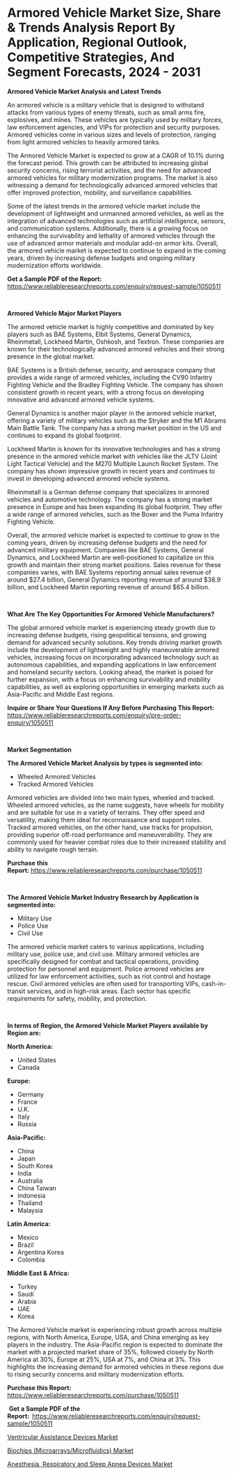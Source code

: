 <p><h1>Armored Vehicle Market Size, Share & Trends Analysis Report By Application, Regional Outlook, Competitive Strategies, And Segment Forecasts, 2024 - 2031</h1></p><p><strong>Armored Vehicle Market Analysis and Latest Trends</strong></p>
<p><p>An armored vehicle is a military vehicle that is designed to withstand attacks from various types of enemy threats, such as small arms fire, explosives, and mines. These vehicles are typically used by military forces, law enforcement agencies, and VIPs for protection and security purposes. Armored vehicles come in various sizes and levels of protection, ranging from light armored vehicles to heavily armored tanks.</p><p>The Armored Vehicle Market is expected to grow at a CAGR of 10.1% during the forecast period. This growth can be attributed to increasing global security concerns, rising terrorist activities, and the need for advanced armored vehicles for military modernization programs. The market is also witnessing a demand for technologically advanced armored vehicles that offer improved protection, mobility, and surveillance capabilities.</p><p>Some of the latest trends in the armored vehicle market include the development of lightweight and unmanned armored vehicles, as well as the integration of advanced technologies such as artificial intelligence, sensors, and communication systems. Additionally, there is a growing focus on enhancing the survivability and lethality of armored vehicles through the use of advanced armor materials and modular add-on armor kits. Overall, the armored vehicle market is expected to continue to expand in the coming years, driven by increasing defense budgets and ongoing military modernization efforts worldwide.</p></p>
<p><strong>Get a Sample PDF of the Report:&nbsp;</strong> <a href="https://www.reliableresearchreports.com/enquiry/request-sample/1050511">https://www.reliableresearchreports.com/enquiry/request-sample/1050511</a></p>
<p>&nbsp;</p>
<p><strong>Armored Vehicle Major Market Players</strong></p>
<p><p>The armored vehicle market is highly competitive and dominated by key players such as BAE Systems, Elbit Systems, General Dynamics, Rheinmetall, Lockheed Martin, Oshkosh, and Textron. These companies are known for their technologically advanced armored vehicles and their strong presence in the global market.</p><p>BAE Systems is a British defense, security, and aerospace company that provides a wide range of armored vehicles, including the CV90 Infantry Fighting Vehicle and the Bradley Fighting Vehicle. The company has shown consistent growth in recent years, with a strong focus on developing innovative and advanced armored vehicle systems.</p><p>General Dynamics is another major player in the armored vehicle market, offering a variety of military vehicles such as the Stryker and the M1 Abrams Main Battle Tank. The company has a strong market position in the US and continues to expand its global footprint.</p><p>Lockheed Martin is known for its innovative technologies and has a strong presence in the armored vehicle market with vehicles like the JLTV (Joint Light Tactical Vehicle) and the M270 Multiple Launch Rocket System. The company has shown impressive growth in recent years and continues to invest in developing advanced armored vehicle systems.</p><p>Rheinmetall is a German defense company that specializes in armored vehicles and automotive technology. The company has a strong market presence in Europe and has been expanding its global footprint. They offer a wide range of armored vehicles, such as the Boxer and the Puma Infantry Fighting Vehicle.</p><p>Overall, the armored vehicle market is expected to continue to grow in the coming years, driven by increasing defense budgets and the need for advanced military equipment. Companies like BAE Systems, General Dynamics, and Lockheed Martin are well-positioned to capitalize on this growth and maintain their strong market positions. Sales revenue for these companies varies, with BAE Systems reporting annual sales revenue of around $27.4 billion, General Dynamics reporting revenue of around $38.9 billion, and Lockheed Martin reporting revenue of around $65.4 billion.</p></p>
<p>&nbsp;</p>
<p><strong>What Are The Key Opportunities For Armored Vehicle Manufacturers?</strong></p>
<p><p>The global armored vehicle market is experiencing steady growth due to increasing defense budgets, rising geopolitical tensions, and growing demand for advanced security solutions. Key trends driving market growth include the development of lightweight and highly maneuverable armored vehicles, increasing focus on incorporating advanced technology such as autonomous capabilities, and expanding applications in law enforcement and homeland security sectors. Looking ahead, the market is poised for further expansion, with a focus on enhancing survivability and mobility capabilities, as well as exploring opportunities in emerging markets such as Asia-Pacific and Middle East regions.</p></p>
<p><strong>Inquire or Share Your Questions If Any Before Purchasing This Report:</strong> <a href="https://www.reliableresearchreports.com/enquiry/pre-order-enquiry/1050511">https://www.reliableresearchreports.com/enquiry/pre-order-enquiry/1050511</a></p>
<p>&nbsp;</p>
<p><strong>Market Segmentation</strong></p>
<p><strong>The Armored Vehicle Market Analysis by types is segmented into:</strong></p>
<p><ul><li>Wheeled Armored Vehicles</li><li>Tracked Armored Vehicles</li></ul></p>
<p><p>Armored vehicles are divided into two main types, wheeled and tracked. Wheeled armored vehicles, as the name suggests, have wheels for mobility and are suitable for use in a variety of terrains. They offer speed and versatility, making them ideal for reconnaissance and support roles. Tracked armored vehicles, on the other hand, use tracks for propulsion, providing superior off-road performance and maneuverability. They are commonly used for heavier combat roles due to their increased stability and ability to navigate rough terrain.</p></p>
<p><strong>Purchase this Report:&nbsp;</strong><a href="https://www.reliableresearchreports.com/purchase/1050511">https://www.reliableresearchreports.com/purchase/1050511</a></p>
<p>&nbsp;</p>
<p><strong>The Armored Vehicle Market Industry Research by Application is segmented into:</strong></p>
<p><ul><li>Military Use</li><li>Police Use</li><li>Civil Use</li></ul></p>
<p><p>The armored vehicle market caters to various applications, including military use, police use, and civil use. Military armored vehicles are specifically designed for combat and tactical operations, providing protection for personnel and equipment. Police armored vehicles are utilized for law enforcement activities, such as riot control and hostage rescue. Civil armored vehicles are often used for transporting VIPs, cash-in-transit services, and in high-risk areas. Each sector has specific requirements for safety, mobility, and protection.</p></p>
<p>&nbsp;</p>
<p><strong>In terms of Region, the Armored Vehicle Market Players available by Region are:</strong></p>
<p>
    <p> <strong> North America: </strong>
        <ul>
            <li>United States</li>
            <li>Canada</li>
        </ul>
        </p> 
    <p> <strong> Europe: </strong>
        <ul>
            <li>Germany</li>
            <li>France</li>
            <li>U.K.</li>
            <li>Italy</li>
            <li>Russia</li>
        </ul>
        </p> 
    <p> <strong> Asia-Pacific: </strong>
        <ul>
            <li>China</li>
            <li>Japan</li>
            <li>South Korea</li>
            <li>India</li>
            <li>Australia</li>
            <li>China Taiwan</li>
            <li>Indonesia</li>
            <li>Thailand</li>
            <li>Malaysia</li>
        </ul>
        </p> 
    <p> <strong> Latin America: </strong>
        <ul>
            <li>Mexico</li>
            <li>Brazil</li>
            <li>Argentina Korea</li>
            <li>Colombia</li>
        </ul>
        </p> 
    <p> <strong> Middle East & Africa: </strong>
        <ul>
            <li>Turkey</li>
            <li>Saudi</li>
            <li>Arabia</li>
            <li>UAE</li>
            <li>Korea</li>
        </ul>
    </p>
    </p>
<p><p>The Armored Vehicle market is experiencing robust growth across multiple regions, with North America, Europe, USA, and China emerging as key players in the industry. The Asia-Pacific region is expected to dominate the market with a projected market share of 35%, followed closely by North America at 30%, Europe at 25%, USA at 7%, and China at 3%. This highlights the increasing demand for armored vehicles in these regions due to rising security concerns and military modernization efforts.</p></p>
<p><strong>Purchase this Report: </strong><a href="https://www.reliableresearchreports.com/purchase/1050511">https://www.reliableresearchreports.com/purchase/1050511</a></p>
<p>&nbsp;<strong>Get a Sample PDF of the Report:&nbsp;&nbsp;</strong><a href="https://www.reliableresearchreports.com/enquiry/request-sample/1050511">https://www.reliableresearchreports.com/enquiry/request-sample/1050511</a></p>
<p><strong></strong></p>
<p><p><a href="https://view.publitas.com/reportprime-1/ventricular-assistance-devices-market-insights-market-players-and-forecast-till-2030/">Ventricular Assistance Devices Market</a></p><p><a href="https://view.publitas.com/reportprime-1/biochips-microarrays-microfluidics-market-research-report-reveals-the-latest-trends-and-opportunities-of-this-market-for-period-from-2023-2030/">Biochips (Microarrays/Microfluidics) Market</a></p><p><a href="https://view.publitas.com/reportprime-1/anesthesia-respiratory-and-sleep-apnea-devices-market-with-the-goal-of-estimating-the-market-size-and-future-growth-potential-of-various-market-segments-based-on-component-applications-end-user-and-region/">Anesthesia, Respiratory and Sleep Apnea Devices Market</a></p></p>